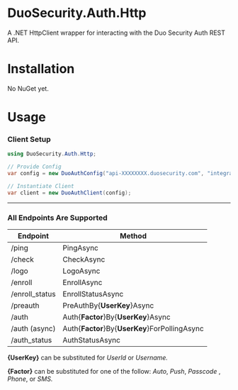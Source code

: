 # DuoSecurity.Auth.Http
A .NET HttpClient wrapper for interacting with the Duo Security Auth REST API.

# Installation
No NuGet yet.

# Usage

### Client Setup
```C#
using DuoSecurity.Auth.Http;

// Provide Config
var config = new DuoAuthConfig("api-XXXXXXXX.duosecurity.com", "integrationKey", "secretKey");

// Instantiate Client
var client = new DuoAuthClient(config);
```

---

### All Endpoints Are Supported

| Endpoint |  Method |
|----------|---------|
| /ping | PingAsync |
| /check | CheckAsync |
| /logo | LogoAsync |
| /enroll | EnrollAsync |
| /enroll_status | EnrollStatusAsync |
| /preauth | PreAuthBy{**UserKey**}Async |
| /auth | Auth{**Factor**}By{**UserKey**}Async |
| /auth (async) | Auth{**Factor**}By{**UserKey**}ForPollingAsync |
| /auth_status | AuthStatusAsync |

**{UserKey}** can be substituted for *UserId* or *Username.*

**{Factor}** can be substituted for one of the follow: *Auto*, *Push*, *Passcode* , *Phone*, or *SMS.*
